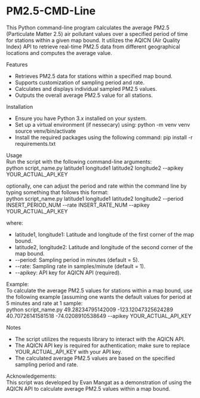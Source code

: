 # PM2.5-CMD-Line

This Python command-line program calculates the average PM2.5 (Particulate Matter 2.5) air pollutant values over a specified period of time for stations within a given map bound. It utilizes the AQICN (Air Quality Index) API to retrieve real-time PM2.5 data from different geographical locations and computes the average value.

Features
* Retrieves PM2.5 data for stations within a specified map bound.
* Supports customization of sampling period and rate.
* Calculates and displays individual sampled PM2.5 values.
* Outputs the overall average PM2.5 value for all stations.
  
Installation
* Ensure you have Python 3.x installed on your system.
* Set up a virtual environment (if nessecary) using:
  python -m venv venv
  source venv/bin/activate
* Install the required packages using the following command:
  pip install -r requirements.txt

Usage  
Run the script with the following command-line arguments:  
python script_name.py latitude1 longitude1 latitude2 longitude2 --apikey YOUR_ACTUAL_API_KEY

optionally, one can adjust the period and rate within the command line by typing something that follows this format:  
python script_name.py latitude1 longitude1 latitude2 longitude2 --period INSERT_PERIOD_NUM --rate INSERT_RATE_NUM --apikey YOUR_ACTUAL_API_KEY

where:
* latitude1, longitude1: Latitude and longitude of the first corner of the map bound.
* latitude2, longitude2: Latitude and longitude of the second corner of the map bound.
* --period: Sampling period in minutes (default = 5).
* --rate: Sampling rate in samples/minute (default = 1).
* --apikey: API key for AQICN API (required).

Example:  
To calculate the average PM2.5 values for stations within a map bound, use the following example (assuming one wants the default values for period at 5 minutes and rate at 1 sample:  
python script_name.py 49.28234795142009 -123.12047325624289 40.70726141581518 -74.0208910538649 --apikey YOUR_ACTUAL_API_KEY

Notes
* The script utilizes the requests library to interact with the AQICN API.
* The AQICN API key is required for authentication; make sure to replace YOUR_ACTUAL_API_KEY with your API key.
* The calculated average PM2.5 values are based on the specified sampling period and rate.

Acknowledgements:  
This script was developed by Evan Mangat as a demonstration of using the AQICN API to calculate average PM2.5 values within a map bound.
